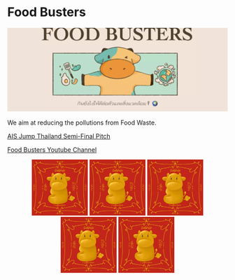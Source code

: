 # Food Busters

![](https://github.com/Food-Busters/.github/blob/main/images/fb-banner.webp)

We aim at reducing the pollutions from Food Waste.

[AIS Jump Thailand Semi-Final Pitch](https://fb.watch/9nyyXEm70D/)

[Food Busters Youtube Channel](https://www.youtube.com/channel/UC_RxtBPbaHon60Gs1Wo5W-Q)

<p align="center">
<img src="https://github.com/Food-Busters/.github/blob/main/images/redsomwua.webp" width=128 />
<img src="https://github.com/Food-Busters/.github/blob/main/images/redsomwua.webp" width=128 />
<img src="https://github.com/Food-Busters/.github/blob/main/images/redsomwua.webp" width=128 />
<img src="https://github.com/Food-Busters/.github/blob/main/images/redsomwua.webp" width=128 />
<img src="https://github.com/Food-Busters/.github/blob/main/images/redsomwua.webp" width=128 />
</p>
